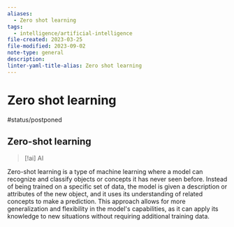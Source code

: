 ```yaml
---
aliases:
  - Zero shot learning
tags:
  - intelligence/artificial-intelligence
file-created: 2023-03-25
file-modified: 2023-09-02
note-type: general
description: 
linter-yaml-title-alias: Zero shot learning
---
```


# Zero shot learning

#status/postponed

## Zero-shot learning

> [!ai] AI
>
Zero-shot learning is a type of machine learning where a model can recognize and classify objects or concepts it has never seen before. Instead of being trained on a specific set of data, the model is given a description or attributes of the new object, and it uses its understanding of related concepts to make a prediction. This approach allows for more generalization and flexibility in the model's capabilities, as it can apply its knowledge to new situations without requiring additional training data.
